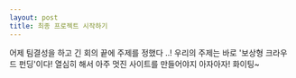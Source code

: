 ```yaml
---
layout: post
title: 최종 프로젝트 시작하기
---
```

어제 팀결성을 하고 긴 회의 끝에 주제를 정했다 ..!
우리의 주제는 바로 '보상형 크라우드 펀딩'이다!
열심히 해서 아주 멋진 사이트를 만들어야지
아자아자! 화이팅~

